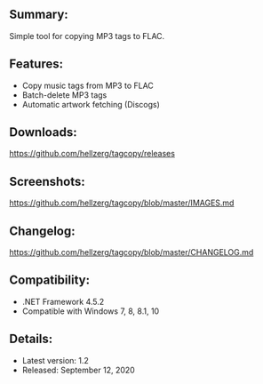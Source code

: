 ## Summary: ##

Simple tool for copying MP3 tags to FLAC.

## Features: ##

* Copy music tags from MP3 to FLAC
* Batch-delete MP3 tags
* Automatic artwork fetching (Discogs)

## Downloads: ##
https://github.com/hellzerg/tagcopy/releases

## Screenshots: ##
https://github.com/hellzerg/tagcopy/blob/master/IMAGES.md

## Changelog: ##
https://github.com/hellzerg/tagcopy/blob/master/CHANGELOG.md

## Compatibility: ##

* .NET Framework 4.5.2
* Compatible with Windows 7, 8, 8.1, 10

## Details: ##

* Latest version: 1.2
* Released: September 12, 2020
